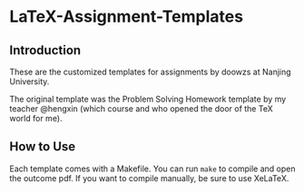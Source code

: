 # LaTeX-Assignment-Templates

## Introduction

These are the customized templates for assignments by doowzs at Nanjing University. 

The original template was the Problem Solving Homework template by my teacher @hengxin (which course and who opened the door of the TeX world for me).

## How to Use

Each template comes with a Makefile. You can run ``make`` to compile and open the outcome pdf. If you want to compile manually, be sure to use XeLaTeX.